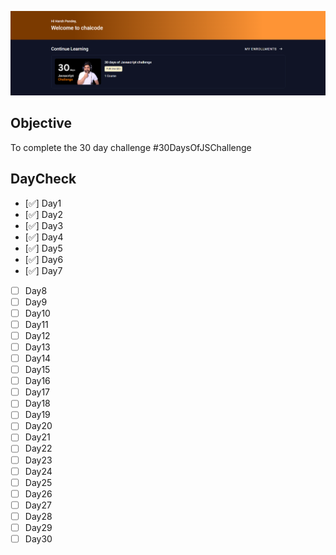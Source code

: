 ![alt text](image.png)

## Objective

To complete the 30 day challenge #30DaysOfJSChallenge

## DayCheck

- [✅] Day1
- [✅] Day2
- [✅] Day3
- [✅] Day4
- [✅] Day5
- [✅] Day6
- [✅] Day7
- [ ] Day8
- [ ] Day9
- [ ] Day10
- [ ] Day11
- [ ] Day12
- [ ] Day13
- [ ] Day14
- [ ] Day15
- [ ] Day16
- [ ] Day17
- [ ] Day18
- [ ] Day19
- [ ] Day20
- [ ] Day21
- [ ] Day22
- [ ] Day23
- [ ] Day24
- [ ] Day25
- [ ] Day26
- [ ] Day27
- [ ] Day28
- [ ] Day29
- [ ] Day30
